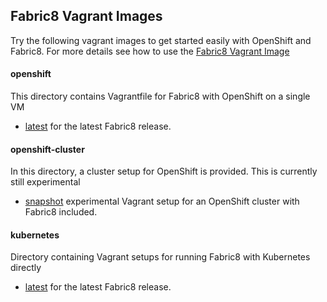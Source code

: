 ## Fabric8 Vagrant Images

Try the following vagrant images to get started easily with OpenShift and Fabric8.
For more details see how to use the [Fabric8 Vagrant Image](http://fabric8.io/guide/getStartedVagrant.html)

#### openshift

This directory contains Vagrantfile for Fabric8 with OpenShift on a
single VM 

* [latest](openshift/latest) for the latest Fabric8 release.

#### openshift-cluster

In this directory, a cluster setup for OpenShift is provided. This is
currently still experimental

* [snapshot](openshift-cluster/snapshot) experimental Vagrant setup
  for an OpenShift cluster with Fabric8 included.

#### kubernetes

Directory containing Vagrant setups for running Fabric8 with Kubernetes directly

* [latest](kubernetes/latest) for the latest Fabric8 release.
